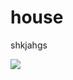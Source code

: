 # house
shkjahgs
<head></head>
<body>
<img src="https://fbcdn-sphotos-c-a.akamaihd.net/hphotos-ak-xaf1/v/t1.0-9/10882150_334546966731768_4714130615966050052_n.jpg?oh=d0b048d9ca6a49f7056b0ed035a903cb&oe=55592B07&__gda__=1431522486_36359848233e3a1867967b30c61dfb50"></img>
</body>
